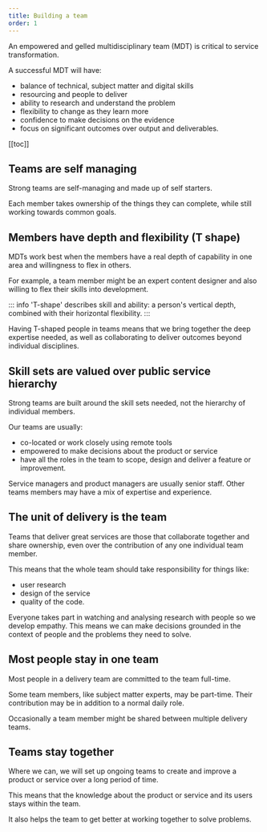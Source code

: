 ```yaml
---
title: Building a team
order: 1
---
```


An empowered and gelled multidisciplinary team (MDT) is critical to service transformation.

A successful MDT will have:
- balance of technical, subject matter and digital skills
- resourcing and people to deliver
- ability to research and understand the problem
- flexibility to change as they learn more
- confidence to make decisions on the evidence
- focus on significant outcomes over output and deliverables. 

[[toc]]

## Teams are self managing 

Strong teams are self-managing and made up of self starters.

Each member takes ownership of the things they can complete, while still working towards common goals.

## Members have depth and flexibility (T shape)

MDTs work best when the members have a real depth of capability in one area and willingness to flex in others.

For example, a team member might be an expert content designer and also willing to flex their skills into development.

::: info
'T-shape' describes skill and ability: a person's vertical depth, combined with their horizontal flexibility.
:::

Having T-shaped people in teams means that we bring together the deep expertise needed, as well as collaborating to deliver outcomes beyond individual disciplines. 

## Skill sets are valued over public service hierarchy

Strong teams are built around the skill sets needed, not the hierarchy of individual members.

Our teams are usually:
- co-located or work closely using remote tools
- empowered to make decisions about the product or service
- have all the roles in the team to scope, design and deliver a feature or improvement.

Service managers and product managers are usually senior staff. Other teams members may have a mix of expertise and experience.

## The unit of delivery is the team

Teams that deliver great services are those that collaborate together and share ownership, even over the contribution of any one individual team member.

This means that the whole team should take responsibility for things like:
- user research
- design of the service
- quality of the code.

Everyone takes part in watching and analysing research with people so we develop empathy. This means we can make decisions grounded in the context of people and the problems they need to solve.

## Most people stay in one team

Most people in a delivery team are committed to the team full-time.

Some team members, like subject matter experts, may be part-time. Their contribution may be in addition to a normal daily role.

Occasionally a team member might be shared between multiple delivery teams.

## Teams stay together

Where we can, we will set up ongoing teams to create and improve a product or service over a long period of time.

This means that the knowledge about the product or service and its users stays within the team.

It also helps the team to get better at working together to solve problems.
